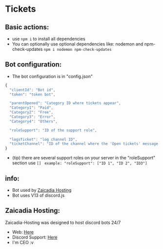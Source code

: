 # Tickets

## Basic actions:

* use `npm i` to install all dependencies
* You can optionally use optional dependencies like: nodemon and npm-check-updates `npm i nodemon npm-check-updates `

## Bot configuration:

* The bot configuration is in "config.json"

```js
{
  "clientId": "Bot id",
  "token": "token bot",

  "parentOpened": "Category ID where tickets appear",
  "Category1": "Paid",
  "Category2": "Free",
  "Category3": "Error",
  "Category4": "Others",

  "roleSupport": "ID of the support role", 
  
  "logsTicket": "log channel ID",
  "ticketChannel": "ID of the channel where the 'Open tickets' message will appear"
}
```

* (tip) there are several support roles on your server in the "roleSupport" section use `[]` ` example: "roleSupport": ["ID 1", "ID 2", "ID3"]`

## info:

* Bot used by [Zaicadia Hosting](https://zaicadiahost.xyz)
* Bot uses V13 of discord.js

## Zaicadia Hosting:

 Zaicadia-Hosting was designed to host discord bots 24/7

 * Web: [Here](https://zaicadiahost.xyz)
 * Discord Support: [Here](https://discord.gg/v54fxhVKdN)
 * I'm CEO :v
